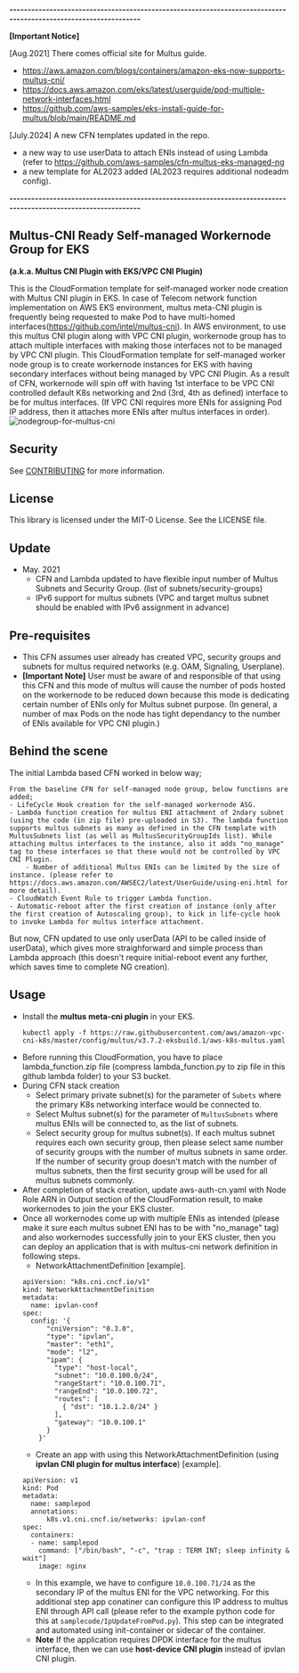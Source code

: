 
**----------------------------------------------------------------------------------------------------------------**

**[Important Notice]**

[Aug.2021] There comes official site for Multus guide.
* https://aws.amazon.com/blogs/containers/amazon-eks-now-supports-multus-cni/
* https://docs.aws.amazon.com/eks/latest/userguide/pod-multiple-network-interfaces.html
* https://github.com/aws-samples/eks-install-guide-for-multus/blob/main/README.md

[July.2024] A new CFN templates updated in the repo.
* a new way to use userData to attach ENIs instead of using Lambda (refer to https://github.com/aws-samples/cfn-multus-eks-managed-ng
* a new template for AL2023 added (AL2023 requires additional nodeadm config).

**----------------------------------------------------------------------------------------------------------------**




## Multus-CNI Ready Self-managed Workernode Group for EKS
**(a.k.a. Multus CNI Plugin with EKS/VPC CNI Plugin)**

This is the CloudFormation template for self-managed worker node creation with Multus CNI plugin in EKS. In case of Telecom network function implementation on AWS EKS environment, multus meta-CNI plugin is frequently being requested to make Pod to have multi-homed interfaces(https://github.com/intel/multus-cni). In AWS environment, to use this multus CNI plugin along with VPC CNI plugin, workernode group has to attach multiple interfaces with making those interfaces not to be managed by VPC CNI plugin. This CloudFormation template for self-managed worker node group is to create workernode instances for EKS with having secondary interfaces without being managed by VPC CNI Plugin. As a result of CFN, workernode will spin off with having 1st interface to be VPC CNI controlled default K8s networking and 2nd (3rd, 4th as defined) interface to be for multus interfaces. (If VPC CNI requires more ENIs for assigning Pod IP address, then it attaches more ENIs after multus interfaces in order). 
![nodegroup-for-multus-cni](nodegroup-for-multus-cni.jpg)

## Security

See [CONTRIBUTING](CONTRIBUTING.md#security-issue-notifications) for more information.

## License

This library is licensed under the MIT-0 License. See the LICENSE file.

## Update
- May. 2021
    - CFN and Lambda updated to have flexible input number of Multus Subnets and Security Group. (list of subnets/security-groups)
    - IPv6 support for multus subnets (VPC and target multus subnet should be enabled with IPv6 assignment in advance)


## Pre-requisites
- This CFN assumes user already has created VPC, security groups and subnets for multus required networks (e.g. OAM, Signaling, Userplane). 
- **[Important Note]** User must be aware of and responsible of that using this CFN and this mode of multus will cause the number of pods hosted on the workernode to be reduced down because this mode is dedicating certain number of ENIs only for Multus subnet purpose. 
(In general, a number of max Pods on the node has tight dependancy to the number of ENIs available for VPC CNI plugin.)

## Behind the scene
The initial Lambda based CFN worked in below way;
````
From the baseline CFN for self-managed node group, below functions are added;
- LifeCycle Hook creation for the self-managed workernode ASG.
- Lambda function creation for multus ENI attachment of 2ndary subnet (using the code (in zip file) pre-uploaded in S3). The lambda function supports multus subnets as many as defined in the CFN template with MultusSubnets list (as well as MultusSecurityGroupIds list). While attaching multus interfaces to the instance, also it adds "no_manage" tag to these interfaces so that these would not be controlled by VPC CNI Plugin. 
    - Number of additional Multus ENIs can be limited by the size of instance. (please refer to https://docs.aws.amazon.com/AWSEC2/latest/UserGuide/using-eni.html for more detail).
- CloudWatch Event Rule to trigger Lambda function. 
- Automatic-reboot after the first creation of instance (only after the first creation of Autoscaling group), to kick in life-cycle hook to invoke Lambda for multus interface attachment. 
````
But now, CFN updated to use only userData (API to be called inside of userData), which gives more straighforward and simple process than Lambda approach (this doesn't require initial-reboot event any further, which saves time to complete NG creation). 

## Usage 
- Install the **multus meta-cni plugin** in your EKS.
    ```
    kubectl apply -f https://raw.githubusercontent.com/aws/amazon-vpc-cni-k8s/master/config/multus/v3.7.2-eksbuild.1/aws-k8s-multus.yaml
    ```
- Before running this CloudFormation, you have to place lambda_function.zip file (compress lambda_function.py to zip file in this github lambda folder) to your S3 bucket.
- During CFN stack creation
    - Select primary private subnet(s) for the parameter of `Subets` where the primary K8s networking interface would be connected to. 
    - Select Multus subnet(s) for the parameter of `MultusSubnets` where multus ENIs will be connected to, as the list of subnets.
    - Select security group for multus subnet(s). If each multus subnet requires each own security group, then please select same number of security groups with the number of multus subnets in same order. If the number of security group doesn't match with the number of multus subnets, then the first security group will be used for all multus subnets commonly.
- After completion of stack creation, update aws-auth-cn.yaml with Node Role ARN in Output section of the CloudFormation result, to make workernodes to join the your EKS cluster. 
- Once all workernodes come up with multiple ENIs as intended (please make it sure each multus subnet ENI has to be with "no_manage" tag) and also workernodes successfully join to your EKS cluster, then you can deploy an application that is with multus-cni network definition in following steps. 
    - NetworkAttachmentDefinition [example].
    ```
    apiVersion: "k8s.cni.cncf.io/v1"
    kind: NetworkAttachmentDefinition
    metadata:
      name: ipvlan-conf
    spec:
      config: '{
          "cniVersion": "0.3.0",
          "type": "ipvlan",
          "master": "eth1",
          "mode": "l2",
          "ipam": {
            "type": "host-local",
            "subnet": "10.0.100.0/24",
            "rangeStart": "10.0.100.71",
            "rangeEnd": "10.0.100.72",
            "routes": [
              { "dst": "10.1.2.0/24" }
            ],
            "gateway": "10.0.100.1"
          }
        }'
     ```
     - Create an app with using this NetworkAttachmentDefinition (using **ipvlan CNI plugin for multus interface**) [example].
     ```
     apiVersion: v1
     kind: Pod
     metadata:
       name: samplepod
       annotations:
           k8s.v1.cni.cncf.io/networks: ipvlan-conf
     spec:
       containers:
       - name: samplepod
         command: ["/bin/bash", "-c", "trap : TERM INT; sleep infinity & wait"]
         image: nginx
     ```
     - In this example, we have to configure `10.0.100.71/24` as the secondary IP of the multus ENI for the VPC networking. For this additional step app conatiner can configure this IP address to multus ENI through API call (please refer to the example python code for this at `samplecode/IpUpdateFromPod.py`). This step can be integrated and automated using init-container or sidecar of the container. 
     - **Note** If the application requires DPDK interface for the multus interface, then we can use **host-device CNI plugin** instead of ipvlan CNI plugin. 
 
